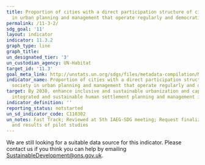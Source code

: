 ```yaml
---
title: Proportion of cities with a direct participation structure of civil society
  in urban planning and management that operate regularly and democratically
permalink: /11-3-2/
sdg_goal: '11'
layout: indicator
indicator: 11.3.2
graph_type: line
graph_title:
un_designated_tier: '3'
un_custodian_agency: UN-Habitat
target_id: '11.3'
goal_meta_link: http://unstats.un.org/sdgs/files/metadata-compilation/Metadata-Goal-11.pdf
indicator_name: Proportion of cities with a direct participation structure of civil
  society in urban planning and management that operate regularly and democratically
target: By 2030, enhance inclusive and sustainable urbanization and capacity for participatory,
  integrated and sustainable human settlement planning and management in all countries
indicator_definition: ''
reporting_status: notstarted
un_sd_indicator_code: C110302
un_notes: Fast Track; Reviewed at 5th IAEG-SDG meeting; Request finalized metadata
  and results of pilot studies
---
```


We are still looking for a suitable data source for this indicator. Please contact us if you think you can help by emailing <a href="mailto:SustainableDevelopment@ons.gov.uk">SustainableDevelopment@ons.gov.uk</a>.


